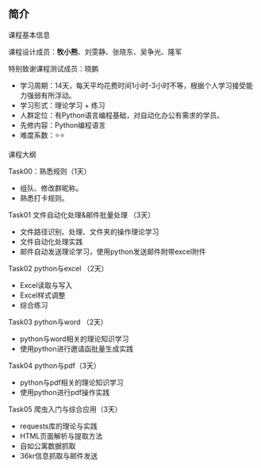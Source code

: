 ﻿## 简介

课程基本信息

课程设计成员：**牧小熊**、刘雯静、张晓东、吴争光、隆军

特别致谢课程测试成员：晓鹏

- 学习周期：14天，每天平均花费时间1小时-3小时不等，根据个人学习接受能力强弱有所浮动。
- 学习形式：理论学习 + 练习
- 人群定位：有Python语言编程基础，对自动化办公有需求的学员。
- 先修内容：Python编程语言
- 难度系数：⭐⭐

课程大纲

Task00：熟悉规则（1天）
- 组队、修改群昵称。
- 熟悉打卡规则。


Task01 文件自动化处理&邮件批量处理 （3天）
- 文件路径识别、处理、文件夹的操作理论学习
- 文件自动化处理实践
- 邮件自动发送理论学习，使用python发送邮件附带excel附件

Task02 python与excel （2天）
- Excel读取与写入
- Excel样式调整
- 综合练习

Task03 python与word （2天）
- python与word相关的理论知识学习
- 使用python进行邀请函批量生成实践

Task04  python与pdf（3天）
- python与pdf相关的理论知识学习
- 使用python进行pdf操作实践

Task05  爬虫入门与综合应用（3天）
- requests库的理论与实践
- HTML页面解析与提取方法
- 自如公寓数据抓取
- 36kr信息抓取与邮件发送

